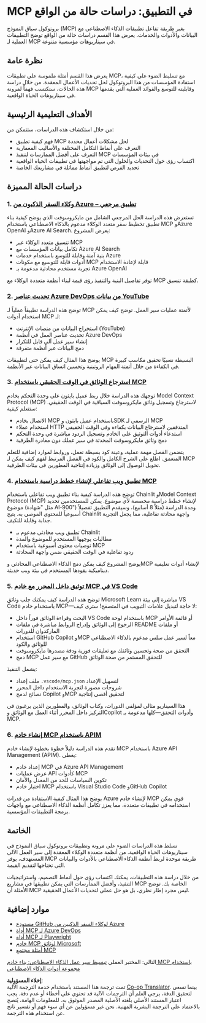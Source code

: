 <!--
CO_OP_TRANSLATOR_METADATA:
{
  "original_hash": "873741da08dd6537858d5e14c3a386e1",
  "translation_date": "2025-07-04T15:37:12+00:00",
  "source_file": "09-CaseStudy/README.md",
  "language_code": "ar"
}
-->
# MCP في التطبيق: دراسات حالة من الواقع

بروتوكول سياق النموذج (MCP) يغير طريقة تفاعل تطبيقات الذكاء الاصطناعي مع البيانات والأدوات والخدمات. يعرض هذا القسم دراسات حالة من الواقع توضح التطبيقات العملية لـ MCP في سيناريوهات مؤسسية متنوعة.

## نظرة عامة

يعرض هذا القسم أمثلة ملموسة على تطبيقات MCP، مع تسليط الضوء على كيفية استفادة المؤسسات من هذا البروتوكول لحل تحديات الأعمال المعقدة. من خلال دراسة هذه الحالات، ستكتسب فهماً لمرونة MCP وقابليته للتوسع والفوائد العملية التي يقدمها في سيناريوهات الحياة الواقعية.

## الأهداف التعليمية الرئيسية

من خلال استكشاف هذه الدراسات، ستتمكن من:

- فهم كيفية تطبيق MCP لحل مشكلات أعمال محددة
- التعرف على أنماط التكامل المختلفة والأساليب المعمارية
- التعرف على أفضل الممارسات لتنفيذ MCP في بيئات المؤسسات
- اكتساب رؤى حول التحديات والحلول التي تم مواجهتها في تطبيقات الحياة الواقعية
- تحديد الفرص لتطبيق أنماط مماثلة في مشاريعك الخاصة

## دراسات الحالة المميزة

### 1. [وكلاء السفر الذكيون من Azure – تطبيق مرجعي](./travelagentsample.md)

تستعرض هذه الدراسة الحل المرجعي الشامل من مايكروسوفت الذي يوضح كيفية بناء تطبيق تخطيط سفر متعدد الوكلاء مدعوم بالذكاء الاصطناعي باستخدام MCP وAzure OpenAI وAzure AI Search. يعرض المشروع:

- تنسيق متعدد الوكلاء عبر MCP
- تكامل بيانات المؤسسات مع Azure AI Search
- بنية آمنة وقابلة للتوسع باستخدام خدمات Azure
- أدوات قابلة للتوسيع مع مكونات MCP قابلة لإعادة الاستخدام
- تجربة مستخدم محادثية مدعومة بـ Azure OpenAI

توفر تفاصيل البنية والتنفيذ رؤى قيمة لبناء أنظمة متعددة الوكلاء مع MCP كطبقة تنسيق.

### 2. [تحديث عناصر Azure DevOps من بيانات YouTube](./UpdateADOItemsFromYT.md)

توضح هذه الدراسة تطبيقاً عملياً لـ MCP لأتمتة عمليات سير العمل. توضح كيف يمكن استخدام أدوات MCP لـ:

- استخراج البيانات من منصات الإنترنت (YouTube)
- تحديث عناصر العمل في أنظمة Azure DevOps
- إنشاء سير عمل آلي قابل للتكرار
- دمج البيانات عبر أنظمة متفرقة

يوضح هذا المثال كيف يمكن حتى لتطبيقات MCP البسيطة نسبيًا تحقيق مكاسب كبيرة في الكفاءة من خلال أتمتة المهام الروتينية وتحسين اتساق البيانات عبر الأنظمة.

### 3. [استرجاع الوثائق في الوقت الحقيقي باستخدام MCP](./docs-mcp/README.md)

توجهك هذه الدراسة خلال ربط عميل بايثون على وحدة التحكم بخادم Model Context Protocol (MCP) لاسترجاع وتسجيل وثائق مايكروسوفت السياقية في الوقت الحقيقي. ستتعلم كيفية:

- الاتصال بخادم MCP باستخدام عميل بايثون وSDK الرسمي لـ MCP
- استخدام عملاء HTTP المتدفقين لاسترجاع البيانات بكفاءة وفي الوقت الحقيقي
- استدعاء أدوات التوثيق على الخادم وتسجيل الردود مباشرة في وحدة التحكم
- دمج وثائق مايكروسوفت المحدثة في سير عملك دون مغادرة الطرفية

يتضمن الفصل مهمة عملية، وعينة كود بسيطة تعمل، وروابط لموارد إضافية للتعلم المتعمق. اطلع على الشرح الكامل والكود في الفصل المرتبط لفهم كيف يمكن لـ MCP تحويل الوصول إلى الوثائق وزيادة إنتاجية المطورين في بيئات الطرفية.

### 4. [تطبيق ويب تفاعلي لإنشاء خطط دراسية باستخدام MCP](./docs-mcp/README.md)

توضح هذه الدراسة كيفية بناء تطبيق ويب تفاعلي باستخدام Chainlit وModel Context Protocol (MCP) لإنشاء خطط دراسية مخصصة لأي موضوع. يمكن للمستخدمين تحديد موضوع (مثل "شهادة AI-900") ومدة الدراسة (مثلاً 8 أسابيع)، وسيقدم التطبيق تفصيلاً أسبوعياً للمحتوى الموصى به. يتيح Chainlit واجهة محادثة تفاعلية، مما يجعل التجربة جذابة وقابلة للتكيف.

- تطبيق ويب محادثي مدعوم بـ Chainlit
- مطالبات يوجهها المستخدم للموضوع والمدة
- توصيات محتوى أسبوعية باستخدام MCP
- ردود تفاعلية في الوقت الحقيقي ضمن واجهة المحادثة

يوضح المشروع كيف يمكن دمج الذكاء الاصطناعي المحادثي وMCP لإنشاء أدوات تعليمية ديناميكية يقودها المستخدم في بيئة ويب حديثة.

### 5. [توثيق داخل المحرر مع خادم MCP في VS Code](./docs-mcp/README.md)

توضح هذه الدراسة كيف يمكنك جلب وثائق Microsoft Learn مباشرة إلى بيئة VS Code باستخدام خادم MCP—لا حاجة لتبديل علامات التبويب في المتصفح! سترى كيف:

- البحث وقراءة الوثائق فوراً داخل VS Code باستخدام لوحة MCP أو قائمة الأوامر
- الرجوع إلى الوثائق وإدراج الروابط مباشرة في ملفات README أو ملفات الماركدوان للدورات
- استخدام GitHub Copilot وMCP معاً لسير عمل سلس مدعوم بالذكاء الاصطناعي للوثائق والكود
- التحقق من صحة وتحسين وثائقك مع تعليقات فورية ودقة مصدرها مايكروسوفت
- دمج MCP مع سير عمل GitHub للتحقق المستمر من صحة الوثائق

يشمل التنفيذ:
- ملف إعداد `.vscode/mcp.json` لتسهيل الإعداد
- شروحات مصورة لتجربة الاستخدام داخل المحرر
- نصائح لدمج Copilot وMCP لتحقيق أقصى إنتاجية

هذا السيناريو مثالي لمؤلفي الدورات، وكتاب الوثائق، والمطورين الذين يرغبون في التركيز داخل المحرر أثناء العمل مع الوثائق وCopilot وأدوات التحقق—كلها مدعومة بـ MCP.

### 6. [إنشاء خادم MCP باستخدام APIM](./apimsample.md)

تقدم هذه الدراسة دليلاً خطوة بخطوة لإنشاء خادم MCP باستخدام Azure API Management (APIM). يغطي:

- إعداد خادم MCP في Azure API Management
- عرض عمليات API كأدوات MCP
- تكوين السياسات للحد من المعدل والأمان
- اختبار خادم MCP باستخدام Visual Studio Code وGitHub Copilot

يوضح هذا المثال كيفية الاستفادة من قدرات Azure لإنشاء خادم MCP قوي يمكن استخدامه في تطبيقات متعددة، مما يعزز تكامل أنظمة الذكاء الاصطناعي مع واجهات برمجة التطبيقات المؤسسية.

## الخاتمة

تسلط هذه الدراسات الضوء على مرونة وتطبيقات بروتوكول سياق النموذج في سيناريوهات الحياة الواقعية. من أنظمة متعددة الوكلاء المعقدة إلى سير العمل الآلي المستهدف، يوفر MCP طريقة موحدة لربط أنظمة الذكاء الاصطناعي بالأدوات والبيانات التي تحتاجها لتقديم القيمة.

من خلال دراسة هذه التطبيقات، يمكنك اكتساب رؤى حول أنماط التصميم، واستراتيجيات التنفيذ، وأفضل الممارسات التي يمكن تطبيقها في مشاريع MCP الخاصة بك. توضح الأمثلة أن MCP ليس مجرد إطار نظري، بل هو حل عملي لتحديات الأعمال الحقيقية.

## موارد إضافية

- [مستودع GitHub لوكلاء السفر الذكيين من Azure](https://github.com/Azure-Samples/azure-ai-travel-agents)
- [أداة MCP لـ Azure DevOps](https://github.com/microsoft/azure-devops-mcp)
- [أداة MCP لـ Playwright](https://github.com/microsoft/playwright-mcp)
- [خادم MCP لوثائق Microsoft](https://github.com/MicrosoftDocs/mcp)
- [أمثلة مجتمع MCP](https://github.com/microsoft/mcp)

التالي: المختبر العملي [تبسيط سير عمل الذكاء الاصطناعي: بناء خادم MCP باستخدام مجموعة أدوات الذكاء الاصطناعي](../10-StreamliningAIWorkflowsBuildingAnMCPServerWithAIToolkit/README.md)

**إخلاء المسؤولية**:  
تمت ترجمة هذا المستند باستخدام خدمة الترجمة الآلية [Co-op Translator](https://github.com/Azure/co-op-translator). بينما نسعى لتحقيق الدقة، يرجى العلم أن الترجمات الآلية قد تحتوي على أخطاء أو عدم دقة. يجب اعتبار المستند الأصلي بلغته الأصلية المصدر الموثوق به. للمعلومات الهامة، يُنصح بالاعتماد على الترجمة البشرية المهنية. نحن غير مسؤولين عن أي سوء فهم أو تفسير ناتج عن استخدام هذه الترجمة.